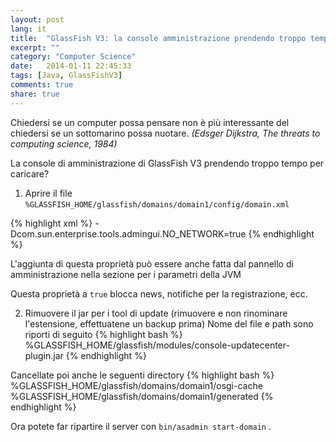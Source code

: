 ```yaml
---
layout: post
lang: it
title:  "GlassFish V3: la console amministrazione prendendo troppo tempo per caricare."
excerpt: ""
category: "Computer Science"
date:   2014-01-11 22:45:33
tags: [Java, GlassFishV3]
comments: true
share: true
---
```


Chiedersi se un computer possa pensare non è più interessante del chiedersi se un sottomarino possa nuotare.
*(Edsger Dijkstra, The threats to computing science, 1984)*

La console di amministrazione di GlassFish V3 prendendo troppo tempo per caricare?

1. Aprire il file `%GLASSFISH_HOME/glassfish/domains/domain1/config/domain.xml`

{% highlight xml %}
<java-config> 
     <jvm-options>-Dcom.sun.enterprise.tools.admingui.NO_NETWORK=true</jvm-options>
</java-config> 
{% endhighlight %}

L'aggiunta di questa proprietà può essere anche fatta dal pannello di amministrazione nella sezione per i parametri della JVM 

Questa proprietà a `true` blocca news, notifiche per la registrazione, ecc.

2. Rimuovere il jar per i tool di update (rimuovere e non rinominare l'estensione, effettuatene un backup prima)
Nome del file e path sono riporti di seguito
{% highlight bash %}
%GLASSFISH_HOME/glassfish/modules/console-updatecenter-plugin.jar
{% endhighlight %}

Cancellate poi anche le seguenti directory
{% highlight bash %}
%GLASSFISH_HOME/glassfish/domains/domain1/osgi-cache
%GLASSFISH_HOME/glassfish/domains/domain1/generated
{% endhighlight %}

Ora potete far ripartire il server con `bin/asadmin start-domain` .


